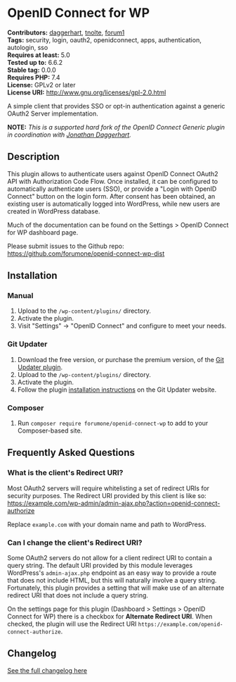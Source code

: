 # OpenID Connect for WP #
**Contributors:** [daggerhart](https://profiles.wordpress.org/daggerhart/), [tnolte](https://profiles.wordpress.org/tnolte/), [forum1](https://profiles.wordpress.org/forum1/)  
**Tags:** security, login, oauth2, openidconnect, apps, authentication, autologin, sso  
**Requires at least:** 5.0  
**Tested up to:** 6.6.2  
**Stable tag:** 0.0.0  
**Requires PHP:** 7.4  
**License:** GPLv2 or later  
**License URI:** http://www.gnu.org/licenses/gpl-2.0.html  

A simple client that provides SSO or opt-in authentication against a generic OAuth2 Server implementation.

**NOTE:** _This is a supported hard fork of the OpenID Connect Generic plugin in coordination with [Jonathan Daggerhart](https://github.com/daggerhart)._

## Description ##

This plugin allows to authenticate users against OpenID Connect OAuth2 API with Authorization Code Flow.
Once installed, it can be configured to automatically authenticate users (SSO), or provide a "Login with OpenID Connect"
button on the login form. After consent has been obtained, an existing user is automatically logged into WordPress, while
new users are created in WordPress database.

Much of the documentation can be found on the Settings > OpenID Connect for WP dashboard page.

Please submit issues to the Github repo: https://github.com/forumone/openid-connect-wp-dist

## Installation ##

### Manual ###

1. Upload to the `/wp-content/plugins/` directory.
2. Activate the plugin.
3. Visit "Settings" -> "OpenID Connect" and configure to meet your needs.

### Git Updater ###

1. Download the free version, or purchase the premium version, of the [Git Updater plugin](https://git-updater.com/).
2. Upload to the `/wp-content/plugins/` directory.
3. Activate the plugin.
4. Follow the plugin [installation instructions](https://git-updater.com/knowledge-base/remote-installation/) on the Git Updater website.

### Composer ###

1. Run `composer require forumone/openid-connect-wp` to add to your Composer-based site.

## Frequently Asked Questions ##

### What is the client's Redirect URI? ###

Most OAuth2 servers will require whitelisting a set of redirect URIs for security purposes. The Redirect URI provided
by this client is like so:  https://example.com/wp-admin/admin-ajax.php?action=openid-connect-authorize

Replace `example.com` with your domain name and path to WordPress.

### Can I change the client's Redirect URI? ###

Some OAuth2 servers do not allow for a client redirect URI to contain a query string. The default URI provided by
this module leverages WordPress's `admin-ajax.php` endpoint as an easy way to provide a route that does not include
HTML, but this will naturally involve a query string. Fortunately, this plugin provides a setting that will make use of
an alternate redirect URI that does not include a query string.

On the settings page for this plugin (Dashboard > Settings > OpenID Connect for WP) there is a checkbox for
**Alternate Redirect URI**. When checked, the plugin will use the Redirect URI
`https://example.com/openid-connect-authorize`.


## Changelog ##

[See the full changelog here](https://github.com/forumone/openid-connect-wp-dist/blob/main/CHANGELOG.md#changelog)
